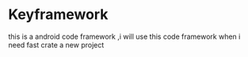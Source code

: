 # Keyframework
this is a android code framework ,i will use this code framework when i need fast crate a new project
